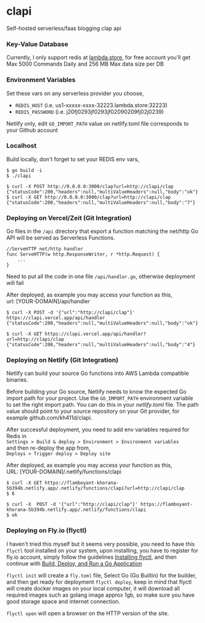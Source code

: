 # clapi

Self-hosted serverless/faas blogging clap api 

### Key-Value Database

Currently, I only support redis at [lambda.store](https://lambda.store/), for free account you'll get Max 5000 Commands Daily and 256 MB Max data size per DB

### Environment Variables

Set these vars on any serverless provider you choose,

- `REDIS_HOST` (i.e. us1-xxxxx-xxxx-32223.lambda.store:32223)
- `REDIS_PASSWORD` (i.e. j20fj0293jf0293jf02090209fj02j0239)

Netlify only, edit `GO_IMPORT_PATH` value on netlify.toml file corresponds to your Github account

### Localhost

Build locally, don't forget to set your REDIS env vars,
```
$ go build -i
$ ./clapi

$ curl -X POST http://0.0.0.0:3000/clap?url=http://clapi/clap  
{"statusCode":200,"headers":null,"multiValueHeaders":null,"body":"ok"}  
$ curl -X GET http://0.0.0.0:3000/clap?url=http://clapi/clap
{"statusCode":200,"headers":null,"multiValueHeaders":null,"body":"7"}
```

### Deploying on Vercel/Zeit (Git Integration)

Go files in the `/api` directory that export a function matching the net/http Go API will be served as Serverless Functions.

```
//ServeHTTP net/http handler
func ServeHTTP(w http.ResponseWriter, r *http.Request) {
	...
}
```

Need to put all the code in one file `/api/handler.go`, otherwise deployment will fail

After deployed, as example you may access your function as this,  
url: [YOUR-DOMAIN]/api/handler

```
$ curl -X POST -d '{"url":"http://clapi/clap"}' https://clapi.vercel.app/api/handler
{"statusCode":200,"headers":null,"multiValueHeaders":null,"body":"ok"}

$ curl -X GET https://clapi.vercel.app/api/handler?url=http://clapi/clap
{"statusCode":200,"headers":null,"multiValueHeaders":null,"body":"4"}
```

### Deploying on Netlify (Git Integration)

Netlify can build your source Go functions into AWS Lambda compatible binaries.

Before building your Go source, Netlify needs to know the expected Go import path for your project. Use the `GO_IMPORT_PATH` environment variable to set the right import path. You can do this in your _netlify.toml_ file. The path value should point to your source repository on your Git provider, for example github.com/kh411d/clapi.

After successful deployment, you need to add env variables required for Redis in  
`Settings > Build & deploy > Environment > Environment variables`  
and then re-deploy the app from,  
`Deploys > Trigger deploy > Deploy site`

After deployed, as example you may access your function as this,  
URL: [YOUR-DOMAIN]/.netlify/functions/clapi

```
$ curl -X GET https://flamboyant-khorana-5b394b.netlify.app/.netlify/functions/clapi?url=http://clapi/clap
$ 6

$ curl -X  POST -d '{"url":"http://clapi/clap"}' https://flamboyant-khorana-5b394b.netlify.app/.netlify/functions/clapi
$ ok
```

### Deploying on Fly.io (flyctl)

I haven't tried this myself but it seems very possible, you need to have this `flyctl` tool installed on your system, upon installing, you have to register for fly.io account, simply follow the guidelines [Installing flyctl](https://fly.io/docs/getting-started/installing-flyctl/), and then continue with [Build, Deploy, and Run a Go Application](https://fly.io/docs/getting-started/golang/)

`flyctl init` will create a `fly.toml` file, Select Go (Go Builtin) for the builder, and then get ready for deployment `flyctl deploy`, keep in mind that flyctl will create docker images on your local computer, it will download all required images such as golang image approx 1gb, so make sure you have good storage space and internet connection.

`flyctl open` will open a browser on the HTTP version of the site.


